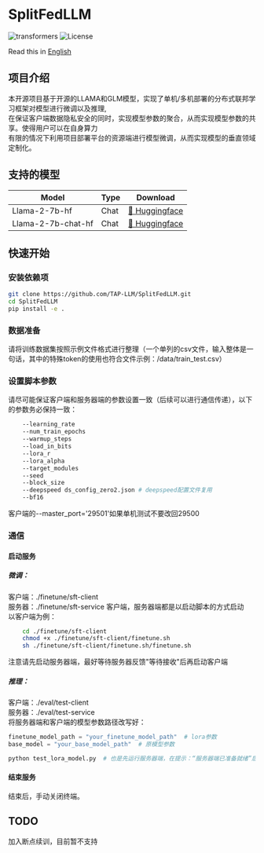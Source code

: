 # SplitFedLLM
![transformers](https://img.shields.io/badge/transformers->=4.38.0-blue)
![License](https://img.shields.io/badge/license-MIT-yellow)  

 Read this in [English](README_en.md)

## 项目介绍
本开源项目基于开源的LLAMA和GLM模型，实现了单机/多机部署的分布式联邦学习框架对模型进行微调以及推理,  
在保证客户端数据隐私安全的同时，实现模型参数的聚合，从而实现模型参数的共享。使得用户可以在自身算力  
有限的情况下利用项目部署平台的资源端进行模型微调，从而实现模型的垂直领域定制化。

## 支持的模型
| Model            | Type | Download                                                                                                                                |
|------------------|------|-----------------------------------------------------------------------------------------------------------------------------------------|                                                                                                                                                                                         
| Llama-2-7b-hf    | Chat | [🤗 Huggingface](https://huggingface.co/meta-llama/Llama-2-7b-hf)  |
| Llama-2-7b-chat-hf | Chat | [🤗 Huggingface](https://huggingface.co/meta-llama/Llama-2-7b-chat-hf)                                                                                                                                                                                          |

## 快速开始

### 安装依赖项
```bash
git clone https://github.com/TAP-LLM/SplitFedLLM.git
cd SplitFedLLM
pip install -e .
```
### 数据准备

请将训练数据集按照示例文件格式进行整理（一个单列的csv文件，输入整体是一句话，其中的特殊token的使用也符合文件示例：/data/train_test.csv）

### 设置脚本参数

请尽可能保证客户端和服务器端的参数设置一致（后续可以进行通信传递），以下的参数务必保持一致：  
```bash
    --learning_rate  
    --num_train_epochs
    --warmup_steps 
    --load_in_bits
    --lora_r 
    --lora_alpha
    --target_modules
    --seed
    --block_size
    --deepspeed ds_config_zero2.json # deepspeed配置文件复用
    --bf16  
```


客户端的--master_port='29501'如果单机测试不要改回29500  


### 通信


#### 启动服务
##### 微调：
客户端：./finetune/sft-client  
服务器：./finetune/sft-service
客户端，服务器端都是以启动脚本的方式启动  
以客户端为例：
``` bash
    cd ./finetune/sft-client
    chmod +x ./finetune/sft-client/finetune.sh
    sh ./finetune/sft-client/finetune.sh/finetune.sh
```
注意请先启动服务器端，最好等待服务器反馈"等待接收"后再启动客户端


##### 推理：
客户端：./eval/test-client  
服务器：./eval/test-service  
将服务器端和客户端的模型参数路径改写好：  
```python
finetune_model_path = "your_finetune_model_path"  # lora参数
base_model = "your_base_model_path"  # 原模型参数
```
```bash
python test_lora_model.py  # 也是先运行服务器端，在提示：“服务器端已准备就绪”后启动客户端
```
#### 结束服务
结束后，手动关闭终端。

## TODO
加入断点续训，目前暂不支持